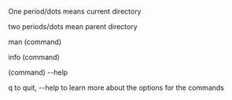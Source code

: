 One period/dots means current directory

two periods/dots mean parent directory

man (command)

info (command)

(command) --help

q to quit, --help to learn more about the options for the commands

